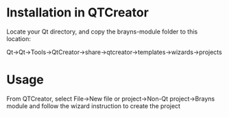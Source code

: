# Installation in QTCreator

Locate your Qt directory, and copy the brayns-module folder to this location:

Qt->Qt<version>->Tools->QtCreator->share->qtcreator->templates->wizards->projects

# Usage

From QTCreator, select File->New file or project->Non-Qt project->Brayns module and follow the wizard instruction to create the project

